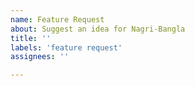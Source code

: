 ```yaml
---
name: Feature Request
about: Suggest an idea for Nagri-Bangla
title: ''
labels: 'feature request'
assignees: ''

---
```


<!--
অনুরোধ জানানোর আগে লক্ষ করুন

কাজটি এখনও খুবই প্রাথমিক অবস্থায় রয়েছে, আর প্রস্তুতকারক এটি অবসর সময়ে তৈরি করেছেন - সব অনুরোধ হয়তো ব্যক্তিগত উদ্যোগে রক্ষা করা সম্ভব হবে না।
-->

